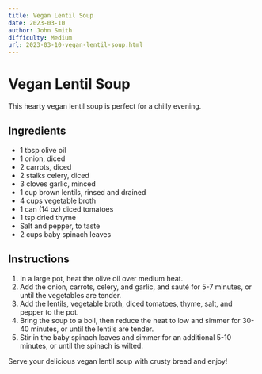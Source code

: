 ```yaml
---
title: Vegan Lentil Soup
date: 2023-03-10
author: John Smith
difficulty: Medium
url: 2023-03-10-vegan-lentil-soup.html
---
```


# Vegan Lentil Soup

This hearty vegan lentil soup is perfect for a chilly evening.

## Ingredients

- 1 tbsp olive oil
- 1 onion, diced
- 2 carrots, diced
- 2 stalks celery, diced
- 3 cloves garlic, minced
- 1 cup brown lentils, rinsed and drained
- 4 cups vegetable broth
- 1 can (14 oz) diced tomatoes
- 1 tsp dried thyme
- Salt and pepper, to taste
- 2 cups baby spinach leaves

## Instructions

1. In a large pot, heat the olive oil over medium heat.
2. Add the onion, carrots, celery, and garlic, and sauté for 5-7 minutes, or until the vegetables are tender.
3. Add the lentils, vegetable broth, diced tomatoes, thyme, salt, and pepper to the pot.
4. Bring the soup to a boil, then reduce the heat to low and simmer for 30-40 minutes, or until the lentils are tender.
5. Stir in the baby spinach leaves and simmer for an additional 5-10 minutes, or until the spinach is wilted.

Serve your delicious vegan lentil soup with crusty bread and enjoy!
